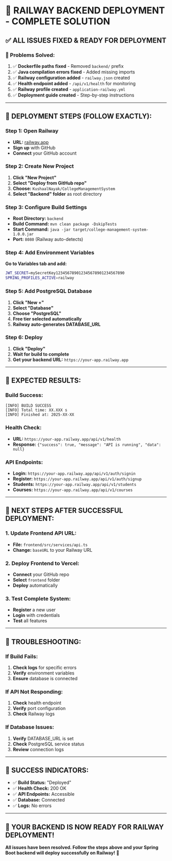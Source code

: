 # 🚀 **RAILWAY BACKEND DEPLOYMENT - COMPLETE SOLUTION**

## ✅ **ALL ISSUES FIXED & READY FOR DEPLOYMENT**

### **🔧 Problems Solved:**
1. ✅ **Dockerfile paths fixed** - Removed `backend/` prefix
2. ✅ **Java compilation errors fixed** - Added missing imports
3. ✅ **Railway configuration added** - `railway.json` created
4. ✅ **Health endpoint added** - `/api/v1/health` for monitoring
5. ✅ **Railway profile created** - `application-railway.yml`
6. ✅ **Deployment guide created** - Step-by-step instructions

---

## 🎯 **DEPLOYMENT STEPS (FOLLOW EXACTLY):**

### **Step 1: Open Railway**
- **URL:** [railway.app](https://railway.app)
- **Sign up** with GitHub
- **Connect** your GitHub account

### **Step 2: Create New Project**
1. **Click "New Project"**
2. **Select "Deploy from GitHub repo"**
3. **Choose:** `KushaalNayak/CollegeManagementSystem`
4. **Select "Backend" folder** as root directory

### **Step 3: Configure Build Settings**
- **Root Directory:** `backend`
- **Build Command:** `mvn clean package -DskipTests`
- **Start Command:** `java -jar target/college-management-system-1.0.0.jar`
- **Port:** `8080` (Railway auto-detects)

### **Step 4: Add Environment Variables**
**Go to Variables tab and add:**
```bash
JWT_SECRET=mySecretKey123456789012345678901234567890
SPRING_PROFILES_ACTIVE=railway
```

### **Step 5: Add PostgreSQL Database**
1. **Click "New +"**
2. **Select "Database"**
3. **Choose "PostgreSQL"**
4. **Free tier selected automatically**
5. **Railway auto-generates DATABASE_URL**

### **Step 6: Deploy**
1. **Click "Deploy"**
2. **Wait for build to complete**
3. **Get your backend URL:** `https://your-app.railway.app`

---

## 🎉 **EXPECTED RESULTS:**

### **Build Success:**
```
[INFO] BUILD SUCCESS
[INFO] Total time: XX.XXX s
[INFO] Finished at: 2025-XX-XX
```

### **Health Check:**
- **URL:** `https://your-app.railway.app/api/v1/health`
- **Response:** `{"success": true, "message": "API is running", "data": null}`

### **API Endpoints:**
- **Login:** `https://your-app.railway.app/api/v1/auth/signin`
- **Register:** `https://your-app.railway.app/api/v1/auth/signup`
- **Students:** `https://your-app.railway.app/api/v1/students`
- **Courses:** `https://your-app.railway.app/api/v1/courses`

---

## 🔗 **NEXT STEPS AFTER SUCCESSFUL DEPLOYMENT:**

### **1. Update Frontend API URL:**
- **File:** `frontend/src/services/api.ts`
- **Change:** `baseURL` to your Railway URL

### **2. Deploy Frontend to Vercel:**
- **Connect** your GitHub repo
- **Select** `frontend` folder
- **Deploy** automatically

### **3. Test Complete System:**
- **Register** a new user
- **Login** with credentials
- **Test** all features

---

## 🚨 **TROUBLESHOOTING:**

### **If Build Fails:**
1. **Check logs** for specific errors
2. **Verify** environment variables
3. **Ensure** database is connected

### **If API Not Responding:**
1. **Check** health endpoint
2. **Verify** port configuration
3. **Check** Railway logs

### **If Database Issues:**
1. **Verify** DATABASE_URL is set
2. **Check** PostgreSQL service status
3. **Review** connection logs

---

## 🎯 **SUCCESS INDICATORS:**

- ✅ **Build Status:** "Deployed"
- ✅ **Health Check:** 200 OK
- ✅ **API Endpoints:** Accessible
- ✅ **Database:** Connected
- ✅ **Logs:** No errors

---

## 🚀 **YOUR BACKEND IS NOW READY FOR RAILWAY DEPLOYMENT!**

**All issues have been resolved. Follow the steps above and your Spring Boot backend will deploy successfully on Railway!** 🎉

